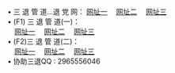 &#8226; 三 退 管 道...退 党 网：
<a href="http://522.duckdns.org/read/go/8/" target="_blank">网址一</a>
　<a href="http://377.ygto.com/read/go/8/" target="_blank">网址二</a>
　<a href="http://33.404.mn/read/go/8/" target="_blank">网址三</a>
　<br />
&#8226; (F1) 三 退 管 道(一)：<br />
　<a href="http://522.duckdns.org/d/" target="_blank">网址一</a>
　<a href="http://377.ygto.com/d/" target="_blank">网址二</a>
　<a href="http://33.404.mn/d/" target="_blank">网址三</a><br />
&#8226; (F2)三 退 管 道(二)：<br />
　<a href="http://522.duckdns.org/dd/" target="_blank">网址一</a>
　<a href="http://377.ygto.com/dd/" target="_blank">网址二</a>
　<a href="http://33.404.mn/dd/" target="_blank">网址三</a><br />
&#8226; 协助三退QQ :
2965556046<br />
